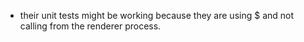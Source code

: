 - their unit tests might be working because they are using $ and not calling
  from the renderer process.
